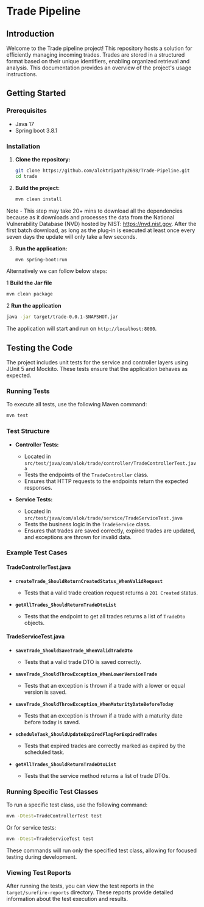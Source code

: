 # Trade Pipeline

## Introduction

Welcome to the Trade pipeline project! This repository hosts a solution for efficiently managing incoming trades. Trades are stored in a structured format based on their unique identifiers, enabling organized retrieval and analysis. This documentation provides an overview of the project's usage instructions.

## Getting Started

### Prerequisites

- Java 17
- Spring boot 3.8.1

### Installation

1. **Clone the repository:**
   ```bash
   git clone https://github.com/aloktripathy2698/Trade-Pipeline.git
   cd trade
   ```

2. **Build the project:**
   ```bash
   mvn clean install
   ```
Note - This step may take 20+ mins to download all the dependencies because as it downloads and processes the data from the National Vulnerability Database (NVD) hosted by NIST: https://nvd.nist.gov. After the first batch download, as long as the plug-in is executed at least once every seven days the update will only take a few seconds.

3. **Run the application:**
   ```bash
   mvn spring-boot:run
   ```
Alternatively we can follow below steps:

1 **Build the Jar file**
   ```bash
   mvn clean package
   ```
2 **Run the application**
   ```bash
   java -jar target/trade-0.0.1-SNAPSHOT.jar
   ```

The application will start and run on `http://localhost:8080`.

## Testing the Code

The project includes unit tests for the service and controller layers using JUnit 5 and Mockito. These tests ensure that the application behaves as expected.

### Running Tests

To execute all tests, use the following Maven command:

```bash
mvn test
```

### Test Structure

- **Controller Tests:**
  - Located in `src/test/java/com/alok/trade/controller/TradeControllerTest.java`
  - Tests the endpoints of the `TradeController` class.
  - Ensures that HTTP requests to the endpoints return the expected responses.

- **Service Tests:**
  - Located in `src/test/java/com/alok/trade/service/TradeServiceTest.java`
  - Tests the business logic in the `TradeService` class.
  - Ensures that trades are saved correctly, expired trades are updated, and exceptions are thrown for invalid data.

### Example Test Cases

#### TradeControllerTest.java

- **`createTrade_ShouldReturnCreatedStatus_WhenValidRequest`**
  - Tests that a valid trade creation request returns a `201 Created` status.

- **`getAllTrades_ShouldReturnTradeDtoList`**
  - Tests that the endpoint to get all trades returns a list of `TradeDto` objects.

#### TradeServiceTest.java

- **`saveTrade_ShouldSaveTrade_WhenValidTradeDto`**
  - Tests that a valid trade DTO is saved correctly.

- **`saveTrade_ShouldThrowException_WhenLowerVersionTrade`**
  - Tests that an exception is thrown if a trade with a lower or equal version is saved.

- **`saveTrade_ShouldThrowException_WhenMaturityDateBeforeToday`**
  - Tests that an exception is thrown if a trade with a maturity date before today is saved.

- **`scheduleTask_ShouldUpdateExpiredFlagForExpiredTrades`**
  - Tests that expired trades are correctly marked as expired by the scheduled task.

- **`getAllTrades_ShouldReturnTradeDtoList`**
  - Tests that the service method returns a list of trade DTOs.

### Running Specific Test Classes

To run a specific test class, use the following command:

```bash
mvn -Dtest=TradeControllerTest test
```

Or for service tests:

```bash
mvn -Dtest=TradeServiceTest test
```

These commands will run only the specified test class, allowing for focused testing during development.

### Viewing Test Reports

After running the tests, you can view the test reports in the `target/surefire-reports` directory. These reports provide detailed information about the test execution and results.
